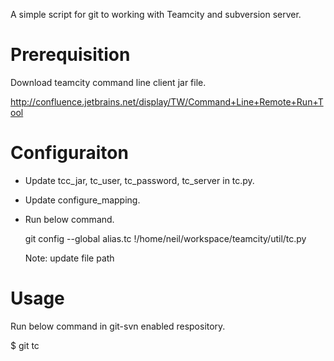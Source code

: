 A simple script for git to working with Teamcity and subversion server.

Prerequisition
====


Download teamcity command line client jar file.

http://confluence.jetbrains.net/display/TW/Command+Line+Remote+Run+Tool

Configuraiton
====

* Update tcc_jar, tc_user, tc_password, tc_server in tc.py.

* Update configure_mapping.

* Run below command.

  git config --global alias.tc \!/home/neil/workspace/teamcity/util/tc.py 

  Note: update file path

Usage
====

  Run below command in git-svn enabled respository.
 
  $ git tc
